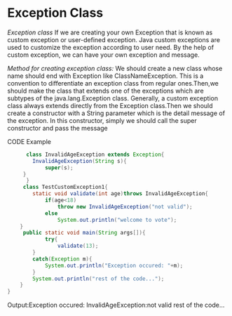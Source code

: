 # **Exception Class**
*Exception class* If we are creating your own Exception that is known as custom exception or user-defined exception. Java custom exceptions are used to customize the exception according to user need. By the help of custom exception, we can have your own exception and message.

*Method for creating exception class:*  We should create a new class whose name should end with Exception like ClassNameException. This is a convention to differentiate an exception class from regular ones.Then,we should make the class that extends one of the exceptions which are subtypes of the java.lang.Exception class. Generally, a custom exception class always extends directly from the Exception class.Then we should create a constructor with a String parameter which is the detail message of the exception. In this constructor, simply we should call the super constructor and pass the message

CODE Example
```Java
      class InvalidAgeException extends Exception{  
      	InvalidAgeException(String s){  
      		super(s);  
   	 }  
      }  
     class TestCustomException1{  
     	static void validate(int age)throws InvalidAgeException{  
     		if(age<18)  
     			throw new InvalidAgeException("not valid");  
     		else  
     			System.out.println("welcome to vote");  
 	}  
 	 public static void main(String args[]){  
    		try{  
    			validate(13);  
   		} 
		catch(Exception m){
			System.out.println("Exception occured: "+m);
		}  
		System.out.println("rest of the code...");  
	}  
}
```
 Output:Exception occured: InvalidAgeException:not valid
        rest of the code...

